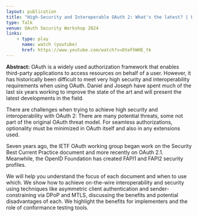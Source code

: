 ```yaml
---
layout: publication
title: "High-Security and Interoperable OAuth 2: What's the latest? | FAPI 2.0"
type: Talk 
venue: OAuth Security Workshop 2024
links:
    - type: play
      name: watch (youtube)
      href: https://www.youtube.com/watch?v=DteFhWHE_tk
---
```


**Abstract:** OAuth is a widely used authorization framework that enables third-party applications to access resources on behalf of a user. However, it has historically been difficult to meet very high security and interoperability requirements when using OAuth. Daniel and Joseph have spent much of the last six years working to improve the state of the art and will present the latest developments in the field.

There are challenges when trying to achieve high security and interoperability with OAuth 2: There are many potential threats, some not part of the original OAuth threat model. For seamless authorizations, optionality must be minimized in OAuth itself and also in any extensions used.

Seven years ago, the IETF OAuth working group began work on the Security Best Current Practice document and more recently on OAuth 2.1. Meanwhile, the OpenID Foundation has created FAPI1 and FAPI2 security profiles.

We will help you understand the focus of each document and when to use which. We show how to achieve on-the-wire interoperability and security using techniques like asymmetric client authentication and sender-constraining via DPoP and MTLS, discussing the benefits and potential disadvantages of each. We highlight the benefits for implementers and the role of conformance testing tools.
